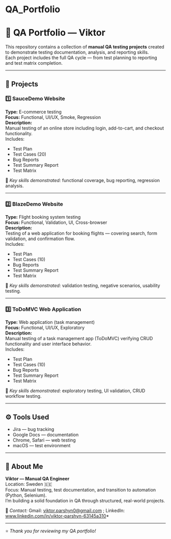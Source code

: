 # QA_Portfolio
# 🧪 QA Portfolio — Viktor

This repository contains a collection of **manual QA testing projects** created to demonstrate testing documentation, analysis, and reporting skills.  
Each project includes the full QA cycle — from test planning to reporting and test matrix completion.

---

## 📂 Projects

### 1️⃣ **SauceDemo Website**
**Type:** E-commerce testing  
**Focus:** Functional, UI/UX, Smoke, Regression  
**Description:**  
Manual testing of an online store including login, add-to-cart, and checkout functionality.  
Includes:  
- Test Plan  
- Test Cases (20)  
- Bug Reports  
- Test Summary Report  
- Test Matrix  

📄 *Key skills demonstrated:* functional coverage, bug reporting, regression analysis.

---

### 2️⃣ **BlazeDemo Website**
**Type:** Flight booking system testing  
**Focus:** Functional, Validation, UI, Cross-browser  
**Description:**  
Testing of a web application for booking flights — covering search, form validation, and confirmation flow.  
Includes:  
- Test Plan  
- Test Cases (10)  
- Bug Reports  
- Test Summary Report  
- Test Matrix  

📄 *Key skills demonstrated:* validation testing, negative scenarios, usability testing.

---

### 3️⃣ **ToDoMVC Web Application**
**Type:** Web application (task management)  
**Focus:** Functional, UI/UX, Exploratory  
**Description:**  
Manual testing of a task management app (ToDoMVC) verifying CRUD functionality and user interface behavior.  
Includes:  
- Test Plan  
- Test Cases (10)  
- Bug Reports  
- Test Summary Report  
- Test Matrix  

📄 *Key skills demonstrated:* exploratory testing, UI validation, CRUD workflow testing.

---

## ⚙️ Tools Used
- Jira — bug tracking  
- Google Docs — documentation  
- Chrome, Safari — web testing  
- macOS — test environment  

---

## 👤 About Me
**Viktor — Manual QA Engineer**  
Location: Sweden 🇸🇪  
Focus: Manual testing, test documentation, and transition to automation (Python, Selenium).  
I’m building a solid foundation in QA through structured, real-world projects.

📧 *Contact:* Gmail: viktor.parshyn0@gmail.com ; LinkedIn: www.linkedin.com/in/viktor-parshyn-63145a310*  

---

⭐️ *Thank you for reviewing my QA portfolio!*

